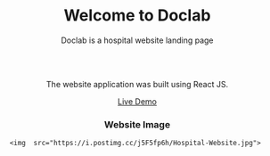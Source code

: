 <h1 align="center"> Welcome to Doclab</h1>

<div align="center" >
Doclab is a hospital website landing page 

  <br><br>
  
The website application was built using React JS.

[Live Demo](https://KiokoEric.github.io/Doclab_Hospital_Website)

<div>
  <h3 align="center" >Website Image</h3>

  <div align="center" >
    
    <img  src="https://i.postimg.cc/j5F5fp6h/Hospital-Website.jpg"> 
    
  </div>
</div>
